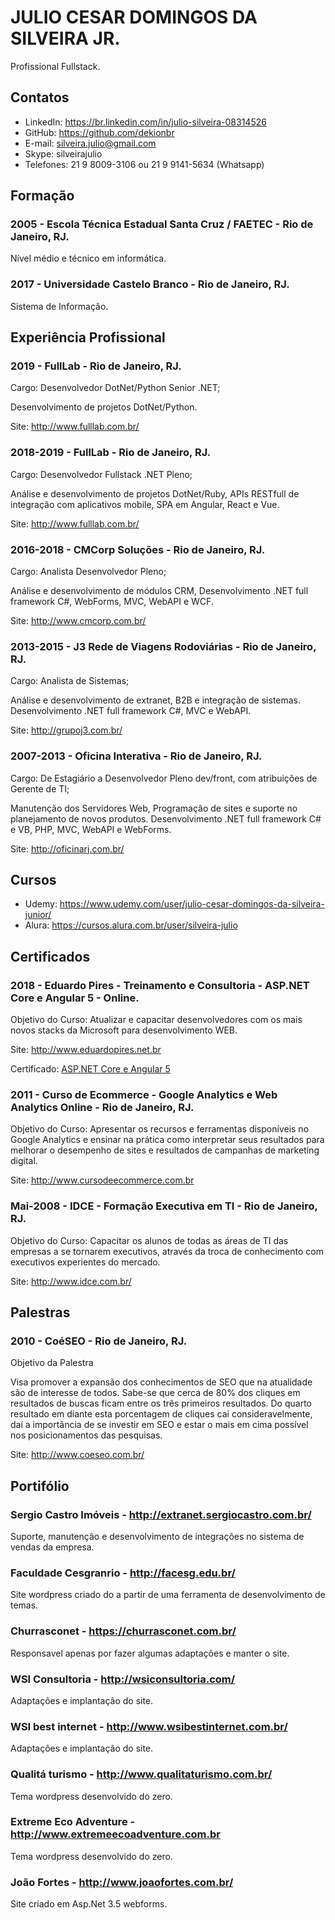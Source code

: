 # JULIO CESAR DOMINGOS DA SILVEIRA JR.
Profissional Fullstack.

## Contatos
- LinkedIn: https://br.linkedin.com/in/julio-silveira-08314526
- GitHub: https://github.com/dekionbr
- E-mail: silveira.julio@gmail.com
- Skype: silveirajulio
- Telefones: 21 9 8009-3106 ou 21 9 9141-5634 (Whatsapp)


## Formação

### 2005 - Escola Técnica Estadual Santa Cruz / FAETEC - Rio de Janeiro, RJ.
  Nível médio e técnico em informática.

### 2017 - Universidade Castelo Branco - Rio de Janeiro, RJ.
  Sistema de Informação.

## Experiência Profissional

### 2019 - FullLab - Rio de Janeiro, RJ.
  Cargo: Desenvolvedor DotNet/Python Senior .NET;
 
  Desenvolvimento de projetos DotNet/Python.
  
  Site: http://www.fulllab.com.br/
  
### 2018-2019 - FullLab - Rio de Janeiro, RJ.
  Cargo: Desenvolvedor Fullstack .NET Pleno;
 
  Análise e desenvolvimento de projetos DotNet/Ruby, APIs RESTfull de integração com aplicativos mobile, SPA em Angular, React e Vue.
    
  Site: http://www.fulllab.com.br/

### 2016-2018 - CMCorp Soluções - Rio de Janeiro, RJ.
  Cargo: Analista Desenvolvedor Pleno;
 
  Análise e desenvolvimento de módulos CRM, Desenvolvimento .NET full framework C#, WebForms, MVC, WebAPI e WCF.
  
  Site: http://www.cmcorp.com.br/

### 2013-2015 -	J3 Rede de Viagens Rodoviárias - Rio de Janeiro, RJ.
  Cargo: Analista de Sistemas;
  
  Análise e desenvolvimento de extranet, B2B e integração de sistemas. Desenvolvimento .NET full framework C#, MVC e WebAPI.
  
  Site: http://grupoj3.com.br/

### 2007-2013 - Oficina Interativa - Rio de Janeiro, RJ.
  Cargo: De Estagiário a Desenvolvedor Pleno dev/front, com atribuições de Gerente de TI;
  
  Manutenção dos Servidores Web, Programação de sites e suporte no planejamento de novos produtos. Desenvolvimento .NET full framework C# e VB, PHP, MVC, WebAPI e WebForms.

  Site: http://oficinarj.com.br/

## Cursos

- Udemy: https://www.udemy.com/user/julio-cesar-domingos-da-silveira-junior/
- Alura: https://cursos.alura.com.br/user/silveira-julio

## Certificados
 
### 2018 - Eduardo Pires - Treinamento e Consultoria - ASP.NET Core e Angular 5 - Online.

Objetivo do Curso:
Atualizar e capacitar desenvolvedores com os mais novos stacks da Microsoft para desenvolvimento WEB.
 
Site: http://www.eduardopires.net.br

Certificado: [ASP.NET Core e Angular 5](https://github.com/dekionbr/Sobre/blob/master/Julio%20Cesar%20Silveira.pdf)

### 2011 - Curso de Ecommerce - Google Analytics e Web Analytics Online - Rio de Janeiro, RJ.

Objetivo do Curso:
Apresentar os recursos e ferramentas disponíveis no Google Analytics e ensinar na prática como interpretar seus resultados para melhorar o desempenho de sites e resultados de campanhas de marketing digital.
 
Site: http://www.cursodeecommerce.com.br

### Mai-2008 - IDCE - Formação Executiva em TI - Rio de Janeiro, RJ.

Objetivo do Curso:
Capacitar os alunos de todas as áreas de TI das empresas a se tornarem executivos, através da troca de conhecimento com executivos experientes do mercado.

Site: http://www.idce.com.br/

## Palestras

### 2010 - CoéSEO - Rio de Janeiro, RJ.
Objetivo da Palestra

Visa promover a expansão dos conhecimentos de SEO que na atualidade são de interesse de todos. Sabe-se que cerca de 80% dos cliques em resultados de buscas ficam entre os três primeiros resultados. Do quarto resultado em diante esta porcentagem de cliques cai consideravelmente, daí a importância de se investir em SEO e estar o mais em cima possível nos posicionamentos das pesquisas.
   
Site: http://www.coeseo.com.br/

## Portifólio

### Sergio Castro Imóveis - http://extranet.sergiocastro.com.br/
Suporte, manutenção e desenvolvimento de integrações no sistema de vendas da empresa.

### Faculdade Cesgranrio - http://facesg.edu.br/
Site wordpress criado do a partir de uma ferramenta de desenvolvimento de temas.

### Churrasconet - https://churrasconet.com.br/
Responsavel apenas por fazer algumas adaptações e manter o site.

### WSI Consultoria - http://wsiconsultoria.com/
Adaptações e implantação do site.

### WSI best internet - http://www.wsibestinternet.com.br/
Adaptações e implantação do site.

### Qualitá turismo - http://www.qualitaturismo.com.br/
Tema wordpress desenvolvido do zero.

### Extreme Eco Adventure - http://www.extremeecoadventure.com.br
Tema wordpress desenvolvido do zero.

### João Fortes - http://www.joaofortes.com.br/
Site criado em Asp.Net 3.5 webforms.





